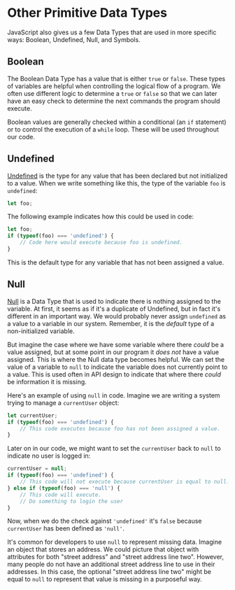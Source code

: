 # Other Primitive Data Types

JavaScript also gives us a few Data Types that are used in more specific ways: Boolean, Undefined, Null, and Symbols.

## Boolean

The Boolean Data Type has a value that is either `true` or `false`. These types of variables are helpful when controlling the logical flow of a program. We often use different logic to determine a `true` or `false` so that we can later have an easy check to determine the next commands the program should execute.

Boolean values are generally checked within a conditional (an `if` statement) or to control the execution of a `while` loop. These will be used throughout our code.

## Undefined

[Undefined](https://developer.mozilla.org/en-US/docs/Web/JavaScript/Reference/Global_Objects/undefined) is the type for any value that has been declared but not initialized to a value. When we write something like this, the type of the variable `foo` is `undefined`:

```js
let foo;
```
The following example indicates how this could be used in code:

```js
let foo;
if (typeof(foo) === 'undefined') {
    // Code here would execute because foo is undefined.
}
```
This is the default type for any variable that has not been assigned a value.

## Null

[Null](https://developer.mozilla.org/en-US/docs/Web/JavaScript/Reference/Global_Objects/null) is a Data Type that is used to indicate there is nothing assigned to the variable. At first, it seems as if it's a duplicate of Undefined, but in fact it's different in an important way. We would probably never assign `undefined` as a value to a variable in our system. Remember, it is the _default_ type of a non-initialized variable. 

But imagine the case where we have some variable where there _could_ be a value assigned, but at some point in our program it _does not_ have a value assigned. This is where the Null data type becomes helpful. We can set the value of a variable to `null` to indicate the variable does not currently point to a value. This is used often in API design to indicate that where there _could_ be information it is missing.

Here's an example of using `null` in code. Imagine we are writing a system trying to manage a `currentUser` object:

```js
let currentUser;
if (typeof(foo) === 'undefined') {
    // This code executes because foo has not been assigned a value.
}
```
Later on in our code, we might want to set the `currentUser` back to `null` to indicate no user is logged in:

```js
currentUser = null;
if (typeof(foo) === 'undefined') {
    // This code will not execute because currentUser is equal to null.
} else if (typeof(foo) === 'null') {
    // This code will execute.
    // Do something to login the user
}

```
Now, when we do the check against `'undefined'` it's `false` because `currentUser` has been defined as `'null'`. 

It's common for developers to use `null` to represent missing data. Imagine an object that stores an address. We could picture that object with attributes for both "street address" and "street address line two". However, many people do not have an additional street address line to use in their addresses. In this case, the optional "street address line two" might be equal to `null` to represent that value is missing in a purposeful way.


